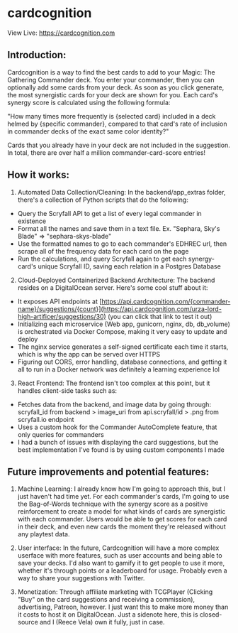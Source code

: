 # cardcognition

View Live: https://cardcognition.com

## Introduction:

Cardcognition is a way to find the best cards to add to your Magic: The Gathering Commander deck. You enter your commander, then you can optionally add some cards from your deck. As soon as you click generate, the most synergistic cards for your deck are shown for you. Each card's synergy score is calculated using the following formula:

"How many times more frequently is {selected card} included in a deck helmed by {specific commander}, compared to that card's rate of inclusion in commander decks of the exact same color identity?"

Cards that you already have in your deck are not included in the suggestion. In total, there are over half a million commander-card-score entries!

## How it works:

1. Automated Data Collection/Cleaning: In the backend/app_extras folder, there's a collection of Python scripts that do the following:
- Query the Scryfall API to get a list of every legal commander in existence
- Format all the names and save them in a text file. Ex. "Sephara, Sky's Blade" => "sephara-skys-blade"
- Use the formatted names to go to each commander's EDHREC url, then scrape all of the frequency data for each card on the page
- Run the calculations, and query Scryfall again to get each synergy-card's unique Scryfall ID, saving each relation in a Postgres Database

2. Cloud-Deployed Containerized Backend Architecture: The backend resides on a DigitalOcean server. Here's some cool stuff about it:
- It exposes API endpoints at [https://api.cardcognition.com/{commander-name}/suggestions/{count}](https://api.cardcognition.com/urza-lord-high-artificer/suggestions/30) (you can click that link to test it out)
- Initializing each microservice (Web app, gunicorn, nginx, db, db_volume) is orchestrated via Docker Compose, making it very easy to update and deploy
- The nginx service generates a self-signed certificate each time it starts, which is why the app can be served over HTTPS
- Figuring out CORS, error handling, database connections, and getting it all to run in a Docker network was definitely a learning experience lol

3. React Frontend: The frontend isn't too complex at this point, but it handles client-side tasks such as:
- Fetches data from the backend, and image data by going through: scryfall_id from backend > image_uri from api.scryfall/id > .png from scryfall.io endpoint
- Uses a custom hook for the Commander AutoComplete feature, that only queries for commanders
- I had a bunch of issues with displaying the card suggestions, but the best implementation I've found is by using custom <Card /> components I made

## Future improvements and potential features:

1. Machine Learning: I already know how I'm going to approach this, but I just haven't had time yet. For each commander's cards, I'm going to use the Bag-of-Words technique with the synergy score as a positive reinforcement to create a model for what kinds of cards are synergistic with each commander. Users would be able to get scores for each card in their deck, and even new cards the moment they're released without any playtest data.

2. User interface: In the future, Cardcognition will have a more complex userface with more features, such as user accounts and being able to save your decks. I'd also want to gamify it to get people to use it more, whether it's through points or a leaderboard for usage. Probably even a way to share your suggestions with Twitter.

3. Monetization: Through affiliate marketing with TCGPlayer (Clicking "Buy" on the card suggestions and receiving a commission), advertising, Patreon, however. I just want this to make more money than it costs to host it on DigitalOcean. Just a sidenote here, this is closed-source and I (Reece Vela) own it fully, just in case.
